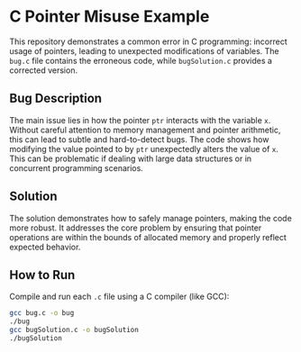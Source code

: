 # C Pointer Misuse Example

This repository demonstrates a common error in C programming: incorrect usage of pointers, leading to unexpected modifications of variables. The `bug.c` file contains the erroneous code, while `bugSolution.c` provides a corrected version.

## Bug Description
The main issue lies in how the pointer `ptr` interacts with the variable `x`.  Without careful attention to memory management and pointer arithmetic, this can lead to subtle and hard-to-detect bugs.  The code shows how modifying the value pointed to by `ptr` unexpectedly alters the value of `x`.  This can be problematic if dealing with large data structures or in concurrent programming scenarios.

## Solution
The solution demonstrates how to safely manage pointers, making the code more robust.  It addresses the core problem by ensuring that pointer operations are within the bounds of allocated memory and properly reflect expected behavior.

## How to Run
Compile and run each `.c` file using a C compiler (like GCC):
```bash
gcc bug.c -o bug
./bug
gcc bugSolution.c -o bugSolution
./bugSolution
```